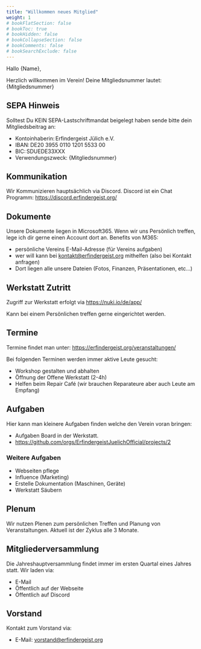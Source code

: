 ```yaml
---
title: "Willkommen neues Mitglied"
weight: 1
# bookFlatSection: false
# bookToc: true
# bookHidden: false
# bookCollapseSection: false
# bookComments: false
# bookSearchExclude: false
---
```


Hallo {Name},

Herzlich willkommen im Verein!
Deine Mitgliedsnummer lautet: {Mitgliedsnummer}

## SEPA Hinweis

Solltest Du KEIN SEPA-Lastschriftmandat beigelegt haben sende bitte dein Mitgliedsbeitrag an:

- Kontoinhaberin: Erfindergeist Jülich e.V.
- IBAN: DE20 3955 0110 1201 5533 00
- BIC: SDUEDE33XXX
- Verwendungszweck: {Mitgliedsnummer}

## Kommunikation

Wir Kommunizieren hauptsächlich via Discord. Discord ist ein Chat Programm:
<https://discord.erfindergeist.org/>

## Dokumente

Unsere Dokumente liegen in Microsoft365. Wenn wir uns Persönlich treffen, lege ich dir gerne einen Account dort an.
Benefits von M365:

- persönliche Vereins E-Mail-Adresse (für Vereins aufgaben)
- wer will kann bei <kontakt@erfindergeist.org> mithelfen (also bei Kontakt anfragen)
- Dort liegen alle unsere Dateien (Fotos, Finanzen, Präsentationen, etc...)

## Werkstatt Zutritt

Zugriff zur Werkstatt erfolgt via
<https://nuki.io/de/app/>

Kann bei einem Persönlichen treffen gerne eingerichtet werden.

## Termine

Termine findet man unter:
<https://erfindergeist.org/veranstaltungen/>

Bei folgenden Terminen werden immer aktive Leute gesucht:

- Workshop gestalten und abhalten
- Öffnung der Offene Werkstatt (2-4h)
- Helfen beim Repair Café (wir brauchen Reparateure aber auch Leute am Empfang)

## Aufgaben

Hier kann man kleinere Aufgaben finden welche den Verein voran bringen:

- Aufgaben Board in der Werkstatt.
- <https://github.com/orgs/ErfindergeistJuelichOfficial/projects/2>

### Weitere Aufgaben

- Webseiten pflege
- Influence (Marketing)
- Erstelle Dokumentation (Maschinen, Geräte)
- Werkstatt Säubern

## Plenum

Wir nutzen Plenen zum persönlichen Treffen und Planung von Veranstaltungen. Aktuell ist der Zyklus alle 3 Monate.

## Mitgliederversammlung

Die Jahreshauptversammlung findet immer im ersten Quartal eines Jahres statt.
Wir laden via:

- E-Mail
- Öffentlich auf der Webseite
- Öffentlich auf Discord

## Vorstand

Kontakt zum Vorstand via:

- E-Mail: <vorstand@erfindergeist.org>
